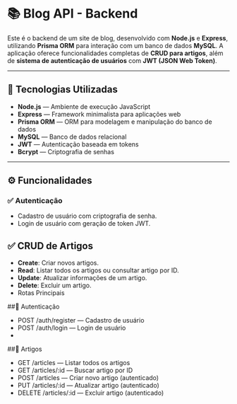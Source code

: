 # 📚 Blog API - Backend

Este é o backend de um site de blog, desenvolvido com **Node.js** e **Express**, utilizando **Prisma ORM** para interação com um banco de dados **MySQL**. A aplicação oferece funcionalidades completas de **CRUD para artigos**, além de **sistema de autenticação de usuários** com **JWT (JSON Web Token)**.

---

## 🚀 Tecnologias Utilizadas

- **Node.js** — Ambiente de execução JavaScript
- **Express** — Framework minimalista para aplicações web
- **Prisma ORM** — ORM para modelagem e manipulação do banco de dados
- **MySQL** — Banco de dados relacional
- **JWT** — Autenticação baseada em tokens
- **Bcrypt** — Criptografia de senhas

---

## ⚙️ Funcionalidades

### ✅ Autenticação
- Cadastro de usuário com criptografia de senha.
- Login de usuário com geração de token JWT.

## ✅ CRUD de Artigos
- **Create**: Criar novos artigos.
- **Read**: Listar todos os artigos ou consultar artigo por ID.
- **Update**: Atualizar informações de um artigo.
- **Delete**: Excluir um artigo.
-  Rotas Principais

##📌 Autenticação

- POST /auth/register — Cadastro de usuário
- POST /auth/login — Login de usuário
- 
##📌 Artigos

- GET /articles — Listar todos os artigos
- GET /articles/:id — Buscar artigo por ID
- POST /articles — Criar novo artigo (autenticado)
- PUT /articles/:id — Atualizar artigo (autenticado)
- DELETE /articles/:id — Excluir artigo (autenticado)
